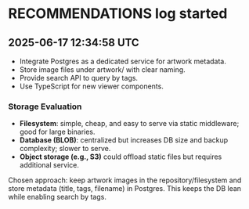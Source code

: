 # RECOMMENDATIONS log started
## 2025-06-17 12:34:58 UTC
- Integrate Postgres as a dedicated service for artwork metadata.
- Store image files under artwork/ with clear naming.
- Provide search API to query by tags.
- Use TypeScript for new viewer components.

### Storage Evaluation
- **Filesystem**: simple, cheap, and easy to serve via static middleware; good for large binaries.
- **Database (BLOB)**: centralized but increases DB size and backup complexity; slower to serve.
- **Object storage (e.g., S3)** could offload static files but requires additional service.

Chosen approach: keep artwork images in the repository/filesystem and store metadata (title, tags, filename) in Postgres. This keeps the DB lean while enabling search by tags.
